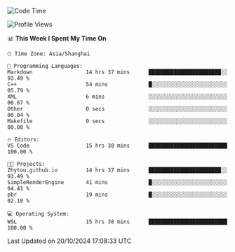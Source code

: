 <!--START_SECTION:waka-->
![Code Time](http://img.shields.io/badge/Code%20Time-2%2C057%20hrs%2020%20mins-blue)

![Profile Views](http://img.shields.io/badge/Profile%20Views-0-blue)

📊 **This Week I Spent My Time On** 

```text
🕑︎ Time Zone: Asia/Shanghai

💬 Programming Languages: 
Markdown                 14 hrs 37 mins      ███████████████████████░░   93.49 % 
C++                      54 mins             █░░░░░░░░░░░░░░░░░░░░░░░░   05.79 % 
XML                      6 mins              ░░░░░░░░░░░░░░░░░░░░░░░░░   00.67 % 
Other                    0 secs              ░░░░░░░░░░░░░░░░░░░░░░░░░   00.04 % 
Makefile                 0 secs              ░░░░░░░░░░░░░░░░░░░░░░░░░   00.00 % 

🔥 Editors: 
VS Code                  15 hrs 38 mins      █████████████████████████   100.00 % 

🐱‍💻 Projects: 
Zhytou.github.io         14 hrs 37 mins      ███████████████████████░░   93.49 % 
SimpleRenderEngine       41 mins             █░░░░░░░░░░░░░░░░░░░░░░░░   04.41 % 
pbr                      19 mins             █░░░░░░░░░░░░░░░░░░░░░░░░   02.10 % 

💻 Operating System: 
WSL                      15 hrs 38 mins      █████████████████████████   100.00 % 
```


 Last Updated on 20/10/2024 17:08:33 UTC
<!--END_SECTION:waka-->